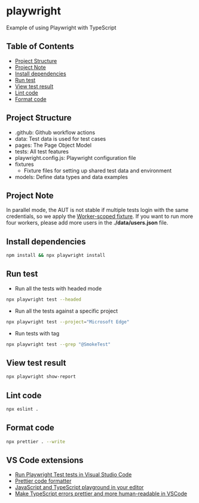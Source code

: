 # playwright

Example of using Playwright with TypeScript

## Table of Contents

- [Project Structure](#project-structure)
- [Project Note](#project-note)
- [Install dependencies](#install-dependencies)
- [Run test](#run-test)
- [View test result](#view-test-result)
- [Lint code](#lint-code)
- [Format code](#format-code)

## Project Structure

- .github: Github workflow actions
- data: Test data is used for test cases
- pages: The Page Object Model
- tests: All test features
- playwright.config.js: Playwright configuration file
- fixtures
  - Fixture files for setting up shared test data and environment
- models: Define data types and data examples

## Project Note

In parallel mode, the AUT is not stable if multiple tests login with the same credentials, so we apply the [Worker-scoped fixture](https://playwright.dev/docs/test-fixtures#worker-scoped-fixtures). If you want to run more four workers, please add more users in the **./data/users.json** file.

## Install dependencies

```sh
npm install && npx playwright install
```

## Run test

- Run all the tests with headed mode

```sh
npx playwright test --headed
```

- Run all the tests against a specific project

```sh
npx playwright test --project="Microsoft Edge"
```

- Run tests with tag

```sh
npx playwright test --grep "@SmokeTest"
```

## View test result

```sh
npx playwright show-report
```

## Lint code

```sh
npx eslint .
```

## Format code

```sh
npx prettier . --write
```

## VS Code extensions

- [Run Playwright Test tests in Visual Studio Code](https://marketplace.visualstudio.com/items?itemName=ms-playwright.playwright)
- [Prettier code formatter](https://marketplace.visualstudio.com/items?itemName=esbenp.prettier-vscode)
- [JavaScript and TypeScript playground in your editor](https://marketplace.visualstudio.com/items?itemName=WallabyJs.quokka-vscode)
- [Make TypeScript errors prettier and more human-readable in VSCode](https://marketplace.visualstudio.com/items?itemName=yoavbls.pretty-ts-errors)

